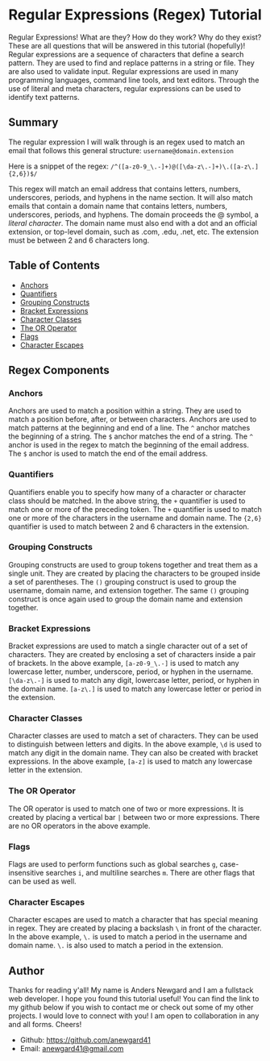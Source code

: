 # Regular Expressions (Regex) Tutorial 

Regular Expressions! What are they? How do they work? Why do they exist? These are all questions that will be answered in this tutorial (hopefully)! Regular expressions are a sequence of characters that define a search pattern. They are used to find and replace patterns in a string or file. They are also used to validate input. Regular expressions are used in many programming languages, command line tools, and text editors. Through the use of literal and meta characters, regular expressions can be used to identify text patterns. 

## Summary

The regular expression I will walk through is an regex used to match an email that follows this general structure: `username@domain.extension`

Here is a snippet of the regex: `/^([a-z0-9_\.-]+)@([\da-z\.-]+)\.([a-z\.]{2,6})$/`

This regex will match an email address that contains letters, numbers, underscores, periods, and hyphens in the name section. It will also match emails that contain a domain name that contains letters, numbers, underscores, periods, and hyphens. The domain proceeds the @ symbol, a *literal character*. The domain name must also end with a dot and an official extension, or top-level domain, such as .com, .edu, .net, etc. The extension must be between 2 and 6 characters long.

## Table of Contents

- [Anchors](#anchors)
- [Quantifiers](#quantifiers)
- [Grouping Constructs](#grouping-constructs)
- [Bracket Expressions](#bracket-expressions)
- [Character Classes](#character-classes)
- [The OR Operator](#the-or-operator)
- [Flags](#flags)
- [Character Escapes](#character-escapes)

## Regex Components

### Anchors

Anchors are used to match a position within a string. They are used to match a position before, after, or between characters. Anchors are used to match patterns at the beginning and end of a line. The `^` anchor matches the beginning of a string. The `$` anchor matches the end of a string. The `^` anchor is used in the regex to match the beginning of the email address. The `$` anchor is used to match the end of the email address.

### Quantifiers

Quantifiers enable you to specify how many of a character or character class should be matched. In the above string, the `+` quantifier is used to match one or more of the preceding token. The `+` quantifier is used to match one or more of the characters in the username and domain name. The `{2,6}` quantifier is used to match between 2 and 6 characters in the extension.

### Grouping Constructs

Grouping constructs are used to group tokens together and treat them as a single unit. They are created by placing the characters to be grouped inside a set of parentheses. The `()` grouping construct is used to group the username, domain name, and extension together. The same `()` grouping construct is once again used to group the domain name and extension together.

### Bracket Expressions

Bracket expressions are used to match a single character out of a set of characters. They are created by enclosing a set of characters inside a pair of brackets. In the above example, `[a-z0-9_\.-]` is used to match any lowercase letter, number, underscore, period, or hyphen in the username. `[\da-z\.-]` is used to match any digit, lowercase letter, period, or hyphen in the domain name. `[a-z\.]` is used to match any lowercase letter or period in the extension.

### Character Classes

Character classes are used to match a set of characters. They can be used to distinguish between letters and digits. In the above example, `\d` is used to match any digit in the domain name. They can also be created with bracket expressions. In the above example, `[a-z]` is used to match any lowercase letter in the extension.

### The OR Operator

The OR operator is used to match one of two or more expressions. It is created by placing a vertical bar `|` between two or more expressions. There are no OR operators in the above example.

### Flags

Flags are used to perform functions such as global searches `g`, case-insensitive searches `i`, and multiline searches `m`. There are other flags that can be used as well. 

### Character Escapes

Character escapes are used to match a character that has special meaning in regex. They are created by placing a backslash `\` in front of the character. In the above example, `\.` is used to match a period in the username and domain name. `\.` is also used to match a period in the extension.

## Author

Thanks for reading y'all! My name is Anders Newgard and I am a fullstack web developer. I hope you found this tutorial useful! You can find the link to my github below if you wish to contact me or check out some of my other projects. I would love to connect with you! I am open to collaboration in any and all forms. Cheers!

- Github: https://github.com/anewgard41
- Email: anewgard41@gmail.com
